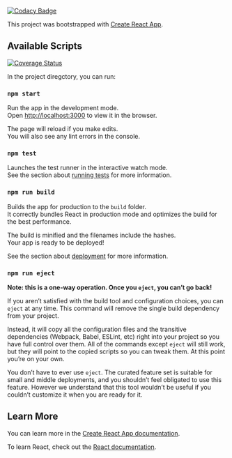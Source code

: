 [![Codacy Badge](https://api.codacy.com/project/badge/Grade/e38f995b955b4b4098075794010b868b)](https://www.codacy.com/app/tbola45/react-app?utm_source=github.com&amp;utm_medium=referral&amp;utm_content=iamtito/react-app&amp;utm_campaign=Badge_Grade)

This project was bootstrapped with [Create React App](https://github.com/facebook/create-react-app).

## Available Scripts

[![Coverage Status](https://coveralls.io/repos/github/iamtito/react-app/badge.svg?branch=master)](https://coveralls.io/github/iamtito/react-app?branch=master)

In the project diregctory, you can run:

### `npm start`

Run the app in the development mode.<br>
Open [http://localhost:3000](http://localhost:3000) to view it in the browser.

The page will reload if you make edits.<br>
You will also see any lint errors in the console.

### `npm test`

Launches the test runner in the interactive watch mode.<br>
See the section about [running tests](https://facebook.github.io/create-react-app/docs/running-tests) for more information.

### `npm run build`

Builds the app for production to the `build` folder.<br>
It correctly bundles React in production mode and optimizes the build for the best performance.

The build is minified and the filenames include the hashes.<br>
Your app is ready to be deployed!

See the section about [deployment](https://facebook.github.io/create-react-app/docs/deployment) for more information.

### `npm run eject`

**Note: this is a one-way operation. Once you `eject`, you can’t go back!**

If you aren’t satisfied with the build tool and configuration choices, you can `eject` at any time. This command will remove the single build dependency from your project.

Instead, it will copy all the configuration files and the transitive dependencies (Webpack, Babel, ESLint, etc) right into your project so you have full control over them. All of the commands except `eject` will still work, but they will point to the copied scripts so you can tweak them. At this point you’re on your own.

You don’t have to ever use `eject`. The curated feature set is suitable for small and middle deployments, and you shouldn’t feel obligated to use this feature. However we understand that this tool wouldn’t be useful if you couldn’t customize it when you are ready for it.

## Learn More

You can learn more in the [Create React App documentation](https://facebook.github.io/create-react-app/docs/getting-started).

To learn React, check out the [React documentation](https://reactjs.org/).
